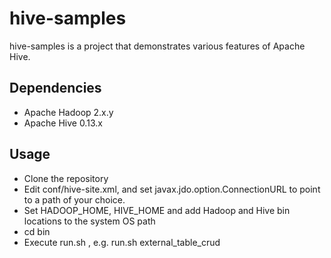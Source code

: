 hive-samples
============

hive-samples is a project that demonstrates various features of Apache Hive.

Dependencies
------------

* Apache Hadoop 2.x.y
* Apache Hive 0.13.x

Usage
-----

* Clone the repository
* Edit conf/hive-site.xml, and set javax.jdo.option.ConnectionURL to point to a path of your choice.
* Set HADOOP_HOME, HIVE_HOME and add Hadoop and Hive bin locations to the system OS path
* cd bin
* Execute run.sh <subdirectory-name-under-scripts-directory>, e.g. run.sh external_table_crud

